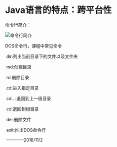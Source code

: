 # Java语言的特点：跨平台性

命令行简介：

![命令行简介](/Users/yaoyukai/Desktop/命令行简介.PNG)



DOS命令行，课程中常见命令

​        dir:列出当前目录下的文件以及文件夹

​        md:创建目录

​        rd:删除目录

​        cd:进入指定目录

​        cd.. :退回到上一级目录

​        cd\:退回到根目录

​        del:删除文件

​        exit:推出DOS命令行

​											————2018/11/2